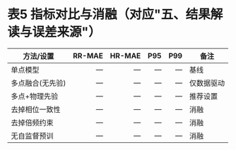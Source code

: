 # 表5 指标对比与消融（对应"五、结果解读与误差来源"）

| 方法/设置 | RR-MAE | HR-MAE | P95 | P99 | 备注 |
|---|---:|---:|---:|---:|---|
| 单点模型 | — | — | — | — | 基线 |
| 多点融合(无先验) | — | — | — | — | 仅数据驱动 |
| 多点+物理先验 | — | — | — | — | 推荐设置 |
| 去掉相位一致性 | — | — | — | — | 消融 |
| 去掉倍频约束 | — | — | — | — | 消融 |
| 无自监督预训 | — | — | — | — | 消融 |